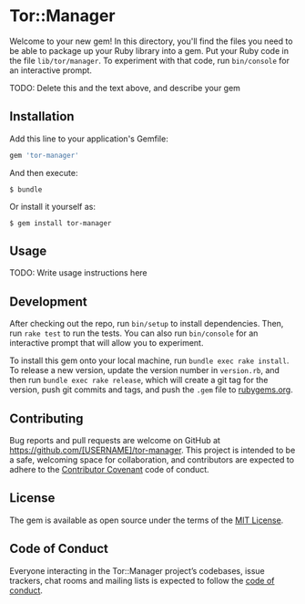 # Tor::Manager

Welcome to your new gem! In this directory, you'll find the files you need to be able to package up your Ruby library into a gem. Put your Ruby code in the file `lib/tor/manager`. To experiment with that code, run `bin/console` for an interactive prompt.

TODO: Delete this and the text above, and describe your gem

## Installation

Add this line to your application's Gemfile:

```ruby
gem 'tor-manager'
```

And then execute:

    $ bundle

Or install it yourself as:

    $ gem install tor-manager

## Usage

TODO: Write usage instructions here

## Development

After checking out the repo, run `bin/setup` to install dependencies. Then, run `rake test` to run the tests. You can also run `bin/console` for an interactive prompt that will allow you to experiment.

To install this gem onto your local machine, run `bundle exec rake install`. To release a new version, update the version number in `version.rb`, and then run `bundle exec rake release`, which will create a git tag for the version, push git commits and tags, and push the `.gem` file to [rubygems.org](https://rubygems.org).

## Contributing

Bug reports and pull requests are welcome on GitHub at https://github.com/[USERNAME]/tor-manager. This project is intended to be a safe, welcoming space for collaboration, and contributors are expected to adhere to the [Contributor Covenant](http://contributor-covenant.org) code of conduct.

## License

The gem is available as open source under the terms of the [MIT License](https://opensource.org/licenses/MIT).

## Code of Conduct

Everyone interacting in the Tor::Manager project’s codebases, issue trackers, chat rooms and mailing lists is expected to follow the [code of conduct](https://github.com/[USERNAME]/tor-manager/blob/master/CODE_OF_CONDUCT.md).
